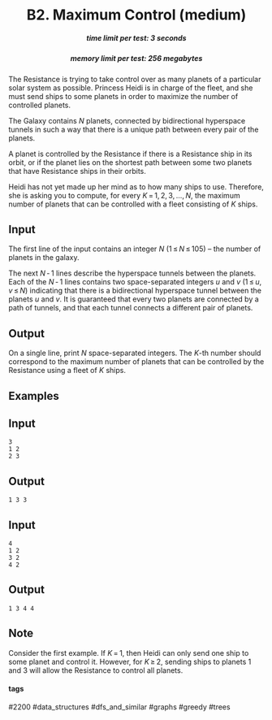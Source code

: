 <h1 style='text-align: center;'> B2. Maximum Control (medium)</h1>

<h5 style='text-align: center;'>time limit per test: 3 seconds</h5>
<h5 style='text-align: center;'>memory limit per test: 256 megabytes</h5>

The Resistance is trying to take control over as many planets of a particular solar system as possible. Princess Heidi is in charge of the fleet, and she must send ships to some planets in order to maximize the number of controlled planets.

The Galaxy contains *N* planets, connected by bidirectional hyperspace tunnels in such a way that there is a unique path between every pair of the planets.

A planet is controlled by the Resistance if there is a Resistance ship in its orbit, or if the planet lies on the shortest path between some two planets that have Resistance ships in their orbits.

Heidi has not yet made up her mind as to how many ships to use. Therefore, she is asking you to compute, for every *K* = 1, 2, 3, ..., *N*, the maximum number of planets that can be controlled with a fleet consisting of *K* ships.

## Input

The first line of the input contains an integer *N* (1 ≤ *N* ≤ 105) – the number of planets in the galaxy.

The next *N* - 1 lines describe the hyperspace tunnels between the planets. Each of the *N* - 1 lines contains two space-separated integers *u* and *v* (1 ≤ *u*, *v* ≤ *N*) indicating that there is a bidirectional hyperspace tunnel between the planets *u* and *v*. It is guaranteed that every two planets are connected by a path of tunnels, and that each tunnel connects a different pair of planets.

## Output

On a single line, print *N* space-separated integers. The *K*-th number should correspond to the maximum number of planets that can be controlled by the Resistance using a fleet of *K* ships.

## Examples

## Input


```
3  
1 2  
2 3  

```
## Output


```
1 3 3 
```
## Input


```
4  
1 2  
3 2  
4 2  

```
## Output


```
1 3 4 4 
```
## Note

Consider the first example. If *K* = 1, then Heidi can only send one ship to some planet and control it. However, for *K* ≥ 2, sending ships to planets 1 and 3 will allow the Resistance to control all planets.



#### tags 

#2200 #data_structures #dfs_and_similar #graphs #greedy #trees 